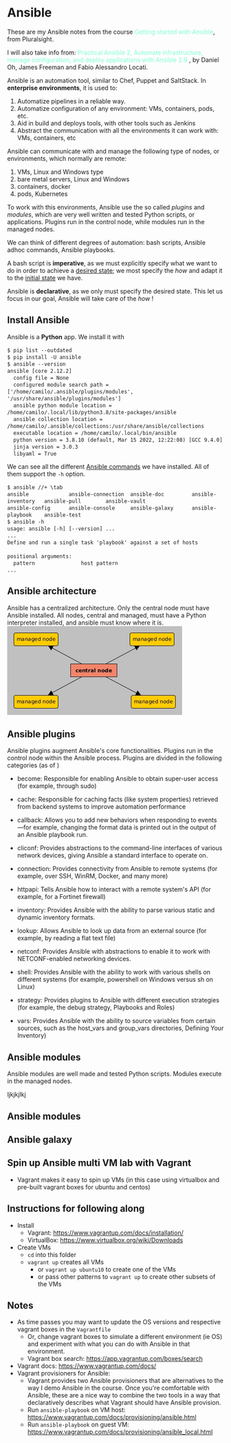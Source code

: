 # Ansible
These are my Ansible notes from the course <span style="color:aquamarine">Getting started with Ansible</span>, from Pluralsight.

I will also take info from:
<span style="color:aquamarine">Practical Ansible 2, Automate infrastructure, manage configuration, and deploy applications with Ansible 2.9</span>
, by Daniel Oh, James Freeman and Fabio Alessandro Locati.


Ansible is an automation tool, similar to Chef, Puppet and SaltStack. In <b>enterprise environments</b>, it is used to:
1. Automatize pipelines in a reliable way.
2. Automatize configuration of any environment: VMs, containers, pods, etc.
3. Aid in build and deploys tools, with other tools such as Jenkins
4. Abstract the communication with all the environments it can work with: VMs, containers, etc

Ansible can communicate with and manage the following type of nodes, or environments, which normally are remote:
1. VMs, Linux and Windows type
2. bare metal servers, Linux and Windows
3. containers, docker
3. pods, Kubernetes

To work with this environments, Ansible use the so called <i>plugins</i> and <i>modules</i>, which are very well written and tested Python scripts, or applications. Plugins run in the control node, while modules run in the managed nodes.

We can think of different degrees of automation: bash scripts, Ansible adhoc commands, Ansible playbooks.

A bash script is <b>imperative</b>, as we must explicitly specify what we want to do in order to achieve a <u>desired state</u>; we most specify the <i>how</i> and adapt it to the <u>initial state</u> we have. 

Ansible is <b>declarative</b>, as we only must specify the desired state. This let us focus in our goal, Ansible will take care of the <i>how</i> !

## Install Ansible 
Ansible is a <b>Python</b> app. We install it with
```shell
$ pip list --outdated
$ pip install -U ansible
$ ansible --version
ansible [core 2.12.2]
  config file = None
  configured module search path = ['/home/camilo/.ansible/plugins/modules', '/usr/share/ansible/plugins/modules']
  ansible python module location = /home/camilo/.local/lib/python3.8/site-packages/ansible
  ansible collection location = /home/camilo/.ansible/collections:/usr/share/ansible/collections
  executable location = /home/camilo/.local/bin/ansible
  python version = 3.8.10 (default, Mar 15 2022, 12:22:08) [GCC 9.4.0]
  jinja version = 3.0.3
  libyaml = True
```
We can see all the different <u>Ansible commands</u> we have installed. All of them support the <code>-h</code> option. 
```shell
$ ansible //+ \tab
ansible             ansible-connection  ansible-doc         ansible-inventory   ansible-pull        ansible-vault       
ansible-config      ansible-console     ansible-galaxy      ansible-playbook    ansible-test
$ ansible -h
usage: ansible [-h] [--version] ...
...
Define and run a single task 'playbook' against a set of hosts

positional arguments:
  pattern               host pattern
...
```

## Ansible architecture
Ansible has a centralized architecture. Only the central node must have Ansible installed. All nodes, central and managed, must have a Python interpreter installed, and ansible must know where it is.
![image info](./pictures/ansible_architecture.jpg)


## Ansible plugins
Ansible plugins augment Ansible's core functionalities. Plugins run in the control node within the Ansible process.
Plugins are divided in the following categories (as of )
- become: Responsible for enabling Ansible to obtain super-user access (for example, through sudo)
- cache: Responsible for caching facts (like system properties) retrieved from backend systems to improve automation performance
- callback: Allows you to add new behaviors when responding to events —for example, changing the format data is printed out in the output of an Ansible
playbook run.
- cliconf: Provides abstractions to the command-line interfaces of various network devices, giving Ansible a standard interface to operate on.
- connection: Provides connectivity from Ansible to remote systems (for example, over SSH, WinRM, Docker, and many more)
- httpapi: Tells Ansible how to interact with a remote system's API (for example, for a Fortinet firewall)
- inventory: Provides Ansible with the ability to parse various static and dynamic inventory formats.

- lookup: Allows Ansible to look up data from an external source (for example, by reading a flat text file)
- netconf: Provides Ansible with abstractions to enable it to work with NETCONF-enabled networking devices.
- shell: Provides Ansible with the ability to work with various shells on different systems (for example, powershell on Windows versus sh on Linux)
- strategy: Provides plugins to Ansible with different execution strategies (for example, the debug strategy, Playbooks and Roles)
- vars: Provides Ansible with the ability to source variables from certain sources, such as the host_vars and group_vars directories,
Defining Your Inventory)


## Ansible modules
Ansible modules are well made and tested Python scripts. Modules execute in the managed nodes.

ljkjkjlkj





## Ansible modules

## Ansible galaxy





## Spin up Ansible multi VM lab with Vagrant

- Vagrant makes it easy to spin up VMs (in this case using virtualbox and pre-built vagrant boxes for ubuntu and centos)

## Instructions for following along

- Install
  - Vagrant: <https://www.vagrantup.com/docs/installation/>
  - VirtualBox: <https://www.virtualbox.org/wiki/Downloads>
- Create VMs
  - `cd` into this folder
  - `vagrant up` creates all VMs
    - or `vagrant up ubuntu10` to create one of the VMs
    - or pass other patterns to `vagrant up` to create other subsets of the VMs

## Notes

- As time passes you may want to update the OS versions and respective vagrant boxes in the `Vagrantfile`
  - Or, change vagrant boxes to simulate a different environment (ie OS) and experiment with what you can do with Ansible in that environment.
  - Vagrant box search: <https://app.vagrantup.com/boxes/search>
- Vagrant docs: <https://www.vagrantup.com/docs/>
- Vagrant provisioners for Ansible:
  - Vagrant provides two Ansible provisioners that are alternatives  to the way I demo Ansible in the course. Once you're comfortable with Ansible, these are a nice way to combine the two tools in a way that declaratively describes what Vagrant should have Ansible provision.
  - Run `ansible-playbook` on VM host: <https://www.vagrantup.com/docs/provisioning/ansible.html>
  - Run `ansible-playbook` on guest VM: <https://www.vagrantup.com/docs/provisioning/ansible_local.html>
